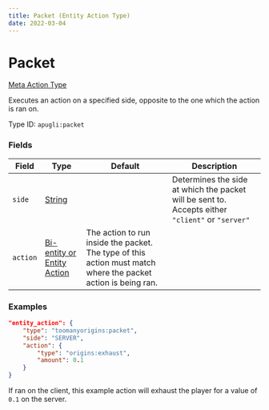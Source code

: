 ```yaml
---
title: Packet (Entity Action Type)
date: 2022-03-04
---
```


# Packet

[Meta Action Type](../meta_action_types.md)

Executes an action on a specified side, opposite to the one which the action is ran on.

Type ID: `apugli:packet`


### Fields

Field | Type | Default | Description
------|------|---------|-------------
`side` | [String](https://origins.readthedocs.io/en/latest/types/data_types/string/) | | Determines the side at which the packet will be sent to. Accepts either `"client"` or `"server"`
`action` | [Bi-entity or Entity Action](https://origins.readthedocs.io/en/latest/types/action_types/) | The action to run inside the packet. The type of this action must match where the packet action is being ran.

### Examples
```json
"entity_action": {
    "type": "toomanyorigins:packet",
    "side": "SERVER",
    "action": {
        "type": "origins:exhaust",
        "amount": 0.1
    }
}
```
If ran on the client, this example action will exhaust the player for a value of `0.1` on the server.